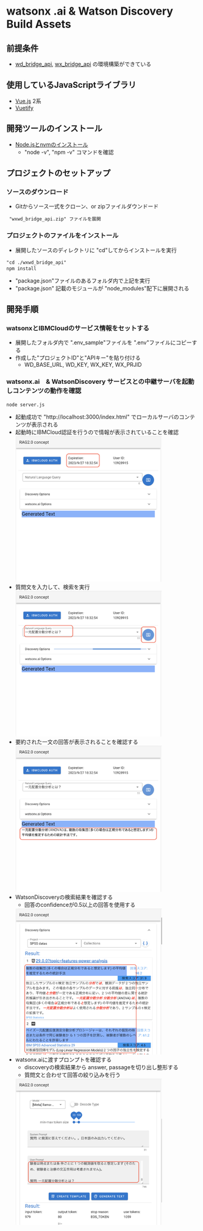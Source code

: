 # watsonx .ai & Watson Discovery Build Assets

## 前提条件
* [wd_bridge_api](../../wd_bridge_api/), [wx_bridge_api](../wx_bridge_api/) の環境構築ができている

## 使用しているJavaScriptライブラリ
* [Vue.js](https://jp.vuejs.org/v2/guide/) 2系
* [Vuetify](https://vuetifyjs.com/ja/getting-started/installation/)

## 開発ツールのインストール
* [Node.jsとnvmのインストール](https://kazuhira-r.hatenablog.com/entry/2021/03/22/223042)
  * "node -v", "npm -v" コマンドを確認

## プロジェクトのセットアップ
### ソースのダウンロード
* Gitからソース一式をクローン、or zipファイルダウンドード
```
 "wxwd_bridge_api.zip" ファイルを展開
```

### プロジェクトのファイルをインストール
* 展開したソースのディレクトリに "cd"してからインストールを実行
```
"cd ./wxwd_bridge_api"
npm install
```
* "package.json"ファイルのあるフォルダ内で上記を実行
* "package.json" 記載のモジュールが "node_modules"配下に展開される

## 開発手順
### watsonxとIBMCloudのサービス情報をセットする
  * 展開したフォルダ内で ".env_sample"ファイルを ".env"ファイルにコピーする
  * 作成した"プロジェクトID"と"APIキー"を貼り付ける
    * WD_BASE_URL, WD_KEY, WX_KEY, WX_PRJID

### watsonx.ai　& WatsonDiscovery サービスとの中継サーバを起動しコンテンツの動作を確認
```
node server.js
```
* 起動成功で "http://localhost:3000/index.html" でローカルサーバのコンテンツが表示される
* 起動時にIBMCloud認証を行うので情報が表示されていることを確認
  <div>
    <img src="./doc/contents1.png" width="80%">
  </div>
* 質問文を入力して、検索を実行
  <div>
    <img src="./doc/contents2.png" width="80%">
  </div>
* 要約された一文の回答が表示されることを確認する
  <div>
    <img src="./doc/contents3.png" width="80%">
  </div>
* WatsonDiscoveryの検索結果を確認する
  * 回答のconfidenceが0.5以上の回答を使用する
  <div>
    <img src="./doc/contents4.png" width="80%">
  </div>
* watsonx.aiに渡すプロンプトを確認する
  * discoveryの検索結果から answer, passageを切り出し整形する
  * 質問文と合わせて回答の絞り込みを行う
  <div>
    <img src="./doc/contents5.png" width="80%">
  </div>

